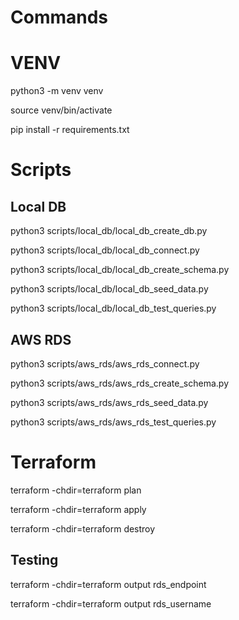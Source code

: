 # Commands

# VENV

python3 -m venv venv

source venv/bin/activate

pip install -r requirements.txt



# Scripts

## Local DB

python3 scripts/local_db/local_db_create_db.py

python3 scripts/local_db/local_db_connect.py

python3 scripts/local_db/local_db_create_schema.py

python3 scripts/local_db/local_db_seed_data.py

python3 scripts/local_db/local_db_test_queries.py




## AWS RDS

python3 scripts/aws_rds/aws_rds_connect.py

python3 scripts/aws_rds/aws_rds_create_schema.py

python3 scripts/aws_rds/aws_rds_seed_data.py

python3 scripts/aws_rds/aws_rds_test_queries.py


# Terraform

terraform -chdir=terraform plan

terraform -chdir=terraform apply

terraform -chdir=terraform destroy


## Testing

terraform -chdir=terraform output rds_endpoint

terraform -chdir=terraform output rds_username
